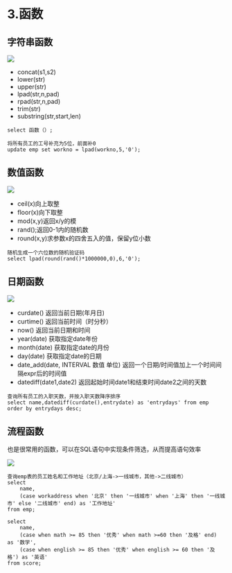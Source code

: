 # 3.函数

## 字符串函数

![](https://img.hongxiac.com/image/202309091634520.png)

- concat(s1,s2)
- lower(str)
- upper(str)
- lpad(str,n,pad)
- rpad(str,n,pad)
- trim(str)
- substring(str,start,len)

```
select 函数（）;
```

```
将所有员工的工号补充为5位，前面补0
update emp set workno = lpad(workno,5,'0');
```

## 数值函数

![](https://img.hongxiac.com/image/202309091634184.png)

- ceil(x)向上取整
- floor(x)向下取整
- mod(x,y)返回x/y的模
- rand();返回0-1内的随机数
- round(x,y)求参数x的四舍五入的值，保留y位小数

```
随机生成一个六位数的随机验证码
select lpad(round(rand()*1000000,0),6,'0');
```

## 日期函数

![](https://img.hongxiac.com/image/202309091634629.png)

- curdate()  返回当前日期(年月日)
- curtime()  返回当前时间（时分秒）
- now()  返回当前日期和时间
- year(date)  获取指定date年份
- month(date)  获取指定date的月份
- day(date)  获取指定date的日期
- date_add(date, INTERVAL 数值 单位)  返回一个日期/时间值加上一个时间间隔expr后的时间值
- datediff(date1,date2)  返回起始时间date1和结束时间date2之间的天数

```
查询所有员工的入职天数，并按入职天数降序排序
select name,datediff(curdate(),entrydate) as 'entrydays' from emp order by entrydays desc;
```

## 流程函数

也是很常用的函数，可以在SQL语句中实现条件筛选，从而提高语句效率

![](https://img.hongxiac.com/image/202309091634354.png)

```
查询emp表的员工姓名和工作地址（北京/上海->一线城市，其他->二线城市）
select 
	name,
	(case workaddress when '北京' then '一线城市' when '上海' then '一线城市' else '二线城市' end) as '工作地址' 
from emp;
```

```
select
	name,
	(case when math >= 85 then '优秀' when math >=60 then '及格' end) as '数学',
	(case when english >= 85 then '优秀' when english >= 60 then '及格') as '英语'
from score;
```
